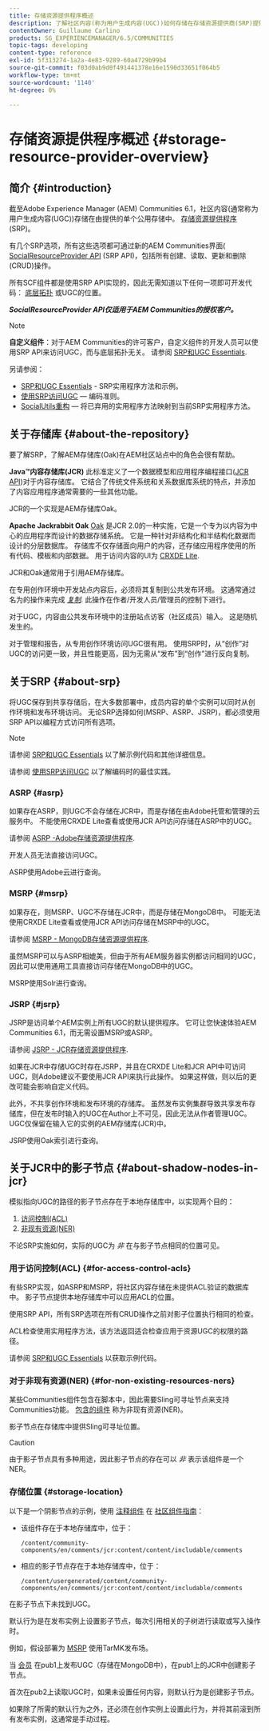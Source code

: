 ```yaml
---
title: 存储资源提供程序概述
description: 了解社区内容(称为用户生成内容(UGC))如何存储在存储资源提供商(SRP)提供的简单通用存储中。
contentOwner: Guillaume Carlino
products: SG_EXPERIENCEMANAGER/6.5/COMMUNITIES
topic-tags: developing
content-type: reference
exl-id: 5f313274-1a2a-4e83-9289-60a4729b99b4
source-git-commit: f03d0ab9d0f491441378e16e1590d33651f064b5
workflow-type: tm+mt
source-wordcount: '1140'
ht-degree: 0%

---
```


# 存储资源提供程序概述 {#storage-resource-provider-overview}

## 简介 {#introduction}

截至Adobe Experience Manager (AEM) Communities 6.1，社区内容(通常称为用户生成内容(UGC))存储在由提供的单个公用存储中。 [存储资源提供程序](working-with-srp.md) (SRP)。

有几个SRP选项，所有这些选项都可通过新的AEM Communities界面( [SocialResourceProvider API](srp-and-ugc.md) (SRP API)，包括所有创建、读取、更新和删除(CRUD)操作。

所有SCF组件都是使用SRP API实现的，因此无需知道以下任何一项即可开发代码： [底层拓扑](topologies.md) 或UGC的位置。

***SocialResourceProvider API仅适用于AEM Communities的授权客户。***

>[!NOTE]
>
>**自定义组件**：对于AEM Communities的许可客户，自定义组件的开发人员可以使用SRP API来访问UGC，而与底层拓扑无关。 请参阅 [SRP和UGC Essentials](srp-and-ugc.md).

另请参阅：

* [SRP和UGC Essentials](srp-and-ugc.md) - SRP实用程序方法和示例。
* [使用SRP访问UGC](accessing-ugc-with-srp.md)  — 编码准则。
* [SocialUtils重构](socialutils.md)  — 将已弃用的实用程序方法映射到当前SRP实用程序方法。

## 关于存储库 {#about-the-repository}

要了解SRP，了解AEM存储库(Oak)在AEM社区站点中的角色会很有帮助。

**Java™内容存储库(JCR)**
此标准定义了一个数据模型和应用程序编程接口([JCR API](https://jackrabbit.apache.org/jcr/jcr-api.html))对于内容存储库。 它结合了传统文件系统和关系数据库系统的特点，并添加了内容应用程序通常需要的一些其他功能。

JCR的一个实现是AEM存储库Oak。

**Apache Jackrabbit Oak**
[Oak](../../help/sites-deploying/platform.md) 是JCR 2.0的一种实施，它是一个专为以内容为中心的应用程序而设计的数据存储系统。 它是一种针对非结构化和半结构化数据而设计的分层数据库。 存储库不仅存储面向用户的内容，还存储应用程序使用的所有代码、模板和内部数据。 用于访问内容的UI为 [CRXDE Lite](../../help/sites-developing/developing-with-crxde-lite.md).

JCR和Oak通常用于引用AEM存储库。

在专用创作环境中开发站点内容后，必须将其复制到公共发布环境。 这通常通过名为的操作来完成 *[复制](deploy-communities.md#replication-agents-on-author)*. 此操作在作者/开发人员/管理员的控制下进行。

对于UGC，内容由公共发布环境中的注册站点访客（社区成员）输入。 这是随机发生的。

对于管理和报告，从专用创作环境访问UGC很有用。 使用SRP时，从“创作”对UGC的访问更一致，并且性能更高，因为无需从“发布”到“创作”进行反向复制。

## 关于SRP {#about-srp}

将UGC保存到共享存储后，在大多数部署中，成员内容的单个实例可以同时从创作环境和发布环境访问。 无论SRP选择如何(MSRP、ASRP、JSRP)，都必须使用SRP API以编程方式访问所有选项。

>[!NOTE]
>
>请参阅 [SRP和UGC Essentials](srp-and-ugc.md) 以了解示例代码和其他详细信息。
>
>请参阅 [使用SRP访问UGC](accessing-ugc-with-srp.md) 以了解编码时的最佳实践。

### ASRP {#asrp}

如果存在ASRP，则UGC不会存储在JCR中，而是存储在由Adobe托管和管理的云服务中。 不能使用CRXDE Lite查看或使用JCR API访问存储在ASRP中的UGC。

请参阅 [ASRP -Adobe存储资源提供程序](asrp.md).

开发人员无法直接访问UGC。

ASRP使用Adobe云进行查询。

### MSRP {#msrp}

如果存在，则MSRP、UGC不存储在JCR中，而是存储在MongoDB中。 可能无法使用CRXDE Lite查看或使用JCR API访问存储在MSRP中的UGC。

请参阅 [MSRP - MongoDB存储资源提供程序](msrp.md).

虽然MSRP可以与ASRP相媲美，但由于所有AEM服务器实例都访问相同的UGC，因此可以使用通用工具直接访问存储在MongoDB中的UGC。

MSRP使用Solr进行查询。

### JSRP {#jsrp}

JSRP是访问单个AEM实例上所有UGC的默认提供程序。 它可让您快速体验AEM Communities 6.1，而无需设置MSRP或ASRP。

请参阅 [JSRP - JCR存储资源提供程序](jsrp.md).

如果在JCR中存储UGC时存在JSRP，并且在CRXDE Lite和JCR API中可访问UGC，则Adobe建议不要使用JCR API来执行此操作。 如果这样做，则以后的更改可能会影响自定义代码。

此外，不共享创作环境和发布环境的存储库。 虽然发布实例集群导致共享发布存储库，但在发布时输入的UGC在Author上不可见，因此无法从作者管理UGC。 UGC仅保留在输入它的实例的AEM存储库(JCR)中。

JSRP使用Oak索引进行查询。

## 关于JCR中的影子节点 {#about-shadow-nodes-in-jcr}

模拟指向UGC的路径的影子节点存在于本地存储库中，以实现两个目的：

1. [访问控制(ACL)](#for-access-control-acls)
1. [非现有资源(NER)](#for-non-existing-resources-ners)

不论SRP实施如何，实际的UGC为 *非* 在与影子节点相同的位置可见。

### 用于访问控制(ACL) {#for-access-control-acls}

有些SRP实现，如ASRP和MSRP，将社区内容存储在未提供ACL验证的数据库中。 影子节点提供本地存储库中可以应用ACL的位置。

使用SRP API，所有SRP选项在所有CRUD操作之前对影子位置执行相同的检查。

ACL检查使用实用程序方法，该方法返回适合检查应用于资源UGC的权限的路径。

请参阅 [SRP和UGC Essentials](srp-and-ugc.md) 以获取示例代码。

### 对于非现有资源(NER) {#for-non-existing-resources-ners}

某些Communities组件包含在脚本中，因此需要Sling可寻址节点来支持Communities功能。 [包含的组件](scf.md#add-or-include-a-communities-component) 称为非现有资源(NER)。

影子节点在存储库中提供Sling可寻址位置。

>[!CAUTION]
>
>由于影子节点具有多种用途，因此影子节点的存在可以 *非* 表示该组件是一个NER。

### 存储位置 {#storage-location}

以下是一个阴影节点的示例，使用 [注释组件](http://localhost:4502/content/community-components/en/comments.html) 在 [社区组件指南](components-guide.md)：

* 该组件存在于本地存储库中，位于：

  `/content/community-components/en/comments/jcr:content/content/includable/comments`

* 相应的影子节点存在于本地存储库中，位于：

  `/content/usergenerated/content/community-components/en/comments/jcr:content/content/includable/comments`

在影子节点下未找到UGC。

默认行为是在发布实例上设置影子节点，每次引用相关的子树进行读取或写入操作时。

例如，假设部署为 [MSRP](msrp.md) 使用TarMK发布场。

当 [会员](users.md) 在pub1上发布UGC（存储在MongoDB中），在pub1上的JCR中创建影子节点。

首次在pub2上读取UGC时，如果未设置任何内容，则默认行为是创建影子节点。

如果除了所需的默认行为之外，还必须在创作实例上设置此行为，并将其前滚到所有发布实例，这通常是手动过程。
